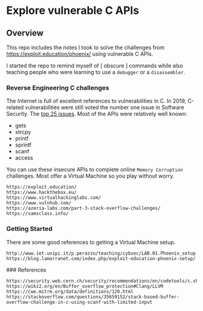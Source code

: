 # Explore vulnerable C APIs
## Overview
This repo includes the notes I took to solve the challenges from https://exploit.education/phoenix/ using vulnerable C APIs.  

I started the repo to remind myself of [ obscure ] commands while also teaching people who were learning to use a `debugger` or a  `disassembler`.

### Reverse Engineering C challenges
The Internet is full of excellent references to vulnerabilities in C.  In 2019, C-related vulnerabilities were still voted the number one issue in Software Security.  The [top 25 issues](https://cwe.mitre.org/).  Most of the APIs were relatively well known:

- gets
- strcpy
- printf
- sprintf
- scanf
- access

You can use these insecure APIs to complete online `Memory Corruption` challenges.  Most offer a Virtual Machine so you play without worry.
```
https://exploit.education/
https://www.hackthebox.eu/
https://www.virtualhackinglabs.com/
https://www.vulnhub.com/
https://azeria-labs.com/part-3-stack-overflow-challenges/
https://samsclass.info/
```
### Getting Started
There are some good references to getting a Virtual Machine setup.
```
http://www.iet.unipi.it/p.perazzo/teaching/cybsec/LAB.01.Phoenix_setup.pdf
https://blog.lamarranet.com/index.php/exploit-education-phoenix-setup/
```

### References
```
https://security.web.cern.ch/security/recommendations/en/codetools/c.shtml
https://wiki2.org/en/Buffer_overflow_protection#Clang/LLVM
https://cwe.mitre.org/data/definitions/120.html
https://stackoverflow.com/questions/35659152/stack-based-buffer-overflow-challenge-in-c-using-scanf-with-limited-input

```
